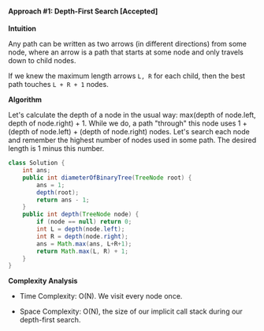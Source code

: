 #### Approach #1: Depth-First Search [Accepted]

**Intuition**

Any path can be written as two arrows (in different directions) from some node, where an arrow is a path that starts at some node and only travels down to child nodes.

If we knew the maximum length arrows `L, R` for each child, then the best path touches `L + R + 1` nodes.

**Algorithm**

Let's calculate the depth of a node in the usual way: max(depth of node.left, depth of node.right) + 1. While we do, a path "through" this node uses 1 + (depth of node.left) + (depth of node.right) nodes. Let's search each node and remember the highest number of nodes used in some path. The desired length is 1 minus this number.


```Java
class Solution {
    int ans;
    public int diameterOfBinaryTree(TreeNode root) {
        ans = 1;
        depth(root);
        return ans - 1;
    }
    public int depth(TreeNode node) {
        if (node == null) return 0;
        int L = depth(node.left);
        int R = depth(node.right);
        ans = Math.max(ans, L+R+1);
        return Math.max(L, R) + 1;
    }
}
```


**Complexity Analysis**

* Time Complexity: O(N). We visit every node once.

* Space Complexity: O(N), the size of our implicit call stack during our depth-first search.